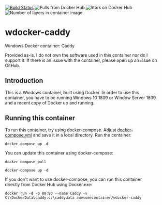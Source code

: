 [![Build Status](https://dev.azure.com/AwesomeContainer/AzurePipeline/_apis/build/status/AzurePipeline-wdocker-caddy)](https://dev.azure.com/AwesomeContainer/AzurePipeline/_build/latest?definitionId=2)
![Pulls from Docker Hub](https://img.shields.io/docker/pulls/awesomecontainer/wdocker-caddy.svg?style=flat)
![Stars on Docker Hub](https://img.shields.io/docker/stars/awesomecontainer/wdocker-caddy.svg?style=flat)
![Number of layers in container image](https://img.shields.io/microbadger/layers/awesomecontainer/wdocker-caddy.svg?style=flat)

# wdocker-caddy
Windows Docker container: Caddy

Provided as-is. I do not own the software used in this container nor do I support it. If there is an issue with the container, please open up an issue on GitHub.

## Introduction
This is a Windows container, built using Docker.  In order to use this container, you have to be running Windows 10 1809 or Window Server 1809 and a recent copy of Docker up and running. 

## Running this container
To run this container, try using docker-compose. Adjust [docker-compose.yml](https://github.com/AwesomeContainer/wdocker-caddy/blob/master/docker-compose.yml) and save it in a local directory. Run the container:

  `docker-compose up -d`

You can update this container using docker-compose:

  `docker-compose pull`
  
  `docker-compose up -d`

If you don't want to use docker-compose, you can run this container directly from Docker Hub using Docker.exe:

  `docker run -d -p 80:80 --name Caddy -v C:\DockerData\caddy:c:\caddydata awesomecontainer/wdocker-caddy`
